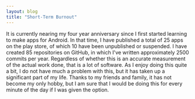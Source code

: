 ```yaml
---
layout: blog
title: "Short-Term Burnout"
---
```


It is currently nearing my four year anniversary since I first started learning to make apps for Android. In that time, I have published a total of 25 apps on the play store, of which 10 have been unpublished or suspended. I have created 85 repositories on GitHub, in which I've written approximately 2500 commits per year. Regardless of whether this is an accurate measurement of the actual work done, that is a lot of software. As I enjoy doing this quite a bit, I do not have much a problem with this, but it has taken up a significant part of my life. Thanks to my friends and family, it has not become my only hobby, but I am sure that I would be doing this for every minute of the day if I was given the option.
